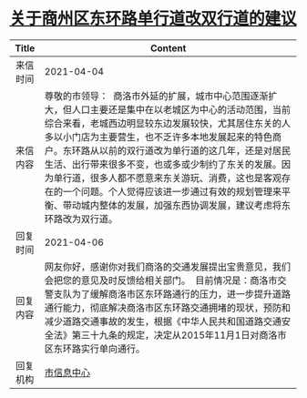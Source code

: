 # <a href="http://www.shangluo.gov.cn/zmhd/ldxxxx.jsp?urltype=leadermail.LeaderMailContentUrl&wbtreeid=1112&leadermailid=7108">关于商州区东环路单行道改双行道的建议</a>
|Title|Content|
|:---:|---|
|来信时间|2021-04-04|
|来信内容|尊敬的市领导：  商洛市外延的扩展，城市中心范围逐渐扩大，但人口主要还是集中在以老城区为中心的活动范围，当前综合来看，老城西边明显较东边发展较快，尤其居住东关的人多以小门店为主要营生，也不乏许多本地发展起来的特色商户。东环路从以前的双行道改为单行道的这几年，还是对居民生活、出行带来很多不变，也或多或少制约了东关的发展。因为单行道，很多人都不愿意来东关游玩、消费，这也是客观存在的一个问题。个人觉得应该进一步通过有效的规划管理来平衡、带动城内整体的发展，加强东西协调发展，建议考虑将东环路改为双行道。|
|回复时间|2021-04-06|
|回复内容|网友你好，感谢你对我们商洛的交通发展提出宝贵意见，我们会把您的意见及时反馈给相关部门。  目前情况是：商洛市交警支队为了缓解商洛市区东环路通行的压力，进一步提升道路通行能力，彻底解决商洛市区东环路交通拥堵的现状，预防和减少道路交通事故的发生，根据《中华人民共和国道路交通安全法》第三十九条的规定，决定从2015年11月1日对商洛市区东环路实行单向通行。|
|回复机构|<a href="../../categories/agencies/市信息中心.md">市信息中心</a>|